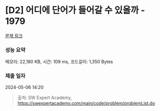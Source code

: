# [D2] 어디에 단어가 들어갈 수 있을까 - 1979 

[문제 링크](https://swexpertacademy.com/main/code/problem/problemDetail.do?contestProbId=AV5PuPq6AaQDFAUq) 

### 성능 요약

메모리: 22,180 KB, 시간: 109 ms, 코드길이: 1,350 Bytes

### 제출 일자

2024-05-06 14:20



> 출처: SW Expert Academy, https://swexpertacademy.com/main/code/problem/problemList.do
